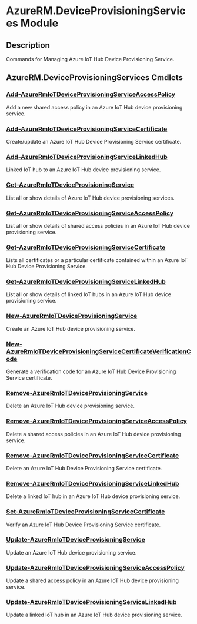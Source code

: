 ﻿---
Module Name: AzureRM.DeviceProvisioningServices
Module Guid: a9f5b86f-63be-4e7a-8e16-c8c7c36cae40
Download Help Link: https://docs.microsoft.com/en-us/powershell/module/azurerm.deviceprovisioningservices
Help Version: 1.0.0.0
Locale: en-US
---

# AzureRM.DeviceProvisioningServices Module
## Description
Commands for Managing Azure IoT Hub Device Provisioning Service.

## AzureRM.DeviceProvisioningServices Cmdlets
### [Add-AzureRmIoTDeviceProvisioningServiceAccessPolicy](Add-AzureRmIoTDeviceProvisioningServiceAccessPolicy.md)
Add a new shared access policy in an Azure IoT Hub device provisioning service.

### [Add-AzureRmIoTDeviceProvisioningServiceCertificate](Add-AzureRmIoTDeviceProvisioningServiceCertificate.md)
Create/update an Azure IoT Hub Device Provisioning Service certificate.

### [Add-AzureRmIoTDeviceProvisioningServiceLinkedHub](Add-AzureRmIoTDeviceProvisioningServiceLinkedHub.md)
Linked IoT hub to an Azure IoT Hub device provisioning service.

### [Get-AzureRmIoTDeviceProvisioningService](Get-AzureRmIoTDeviceProvisioningService.md)
List all or show details of Azure IoT Hub device provisioning services.

### [Get-AzureRmIoTDeviceProvisioningServiceAccessPolicy](Get-AzureRmIoTDeviceProvisioningServiceAccessPolicy.md)
List all or show details of shared access policies in an Azure IoT Hub device provisioning service.

### [Get-AzureRmIoTDeviceProvisioningServiceCertificate](Get-AzureRmIoTDeviceProvisioningServiceCertificate.md)
Lists all certificates or a particular certificate contained within an Azure IoT Hub Device Provisioning Service.

### [Get-AzureRmIoTDeviceProvisioningServiceLinkedHub](Get-AzureRmIoTDeviceProvisioningServiceLinkedHub.md)
List all or show details of linked IoT hubs in an Azure IoT Hub device provisioning service.

### [New-AzureRmIoTDeviceProvisioningService](New-AzureRmIoTDeviceProvisioningService.md)
Create an Azure IoT Hub device provisioning service.

### [New-AzureRmIoTDeviceProvisioningServiceCertificateVerificationCode](New-AzureRmIoTDeviceProvisioningServiceCertificateVerificationCode.md)
Generate a verification code for an Azure IoT Hub Device Provisioning Service certificate.

### [Remove-AzureRmIoTDeviceProvisioningService](Remove-AzureRmIoTDeviceProvisioningService.md)
Delete an Azure IoT Hub device provisioning service.

### [Remove-AzureRmIoTDeviceProvisioningServiceAccessPolicy](Remove-AzureRmIoTDeviceProvisioningServiceAccessPolicy.md)
Delete a shared access policies in an Azure IoT Hub device provisioning service.

### [Remove-AzureRmIoTDeviceProvisioningServiceCertificate](Remove-AzureRmIoTDeviceProvisioningServiceCertificate.md)
Delete an Azure IoT Hub Device Provisioning Service certificate.

### [Remove-AzureRmIoTDeviceProvisioningServiceLinkedHub](Remove-AzureRmIoTDeviceProvisioningServiceLinkedHub.md)
Delete a linked IoT hub in an Azure IoT Hub device provisioning service.

### [Set-AzureRmIoTDeviceProvisioningServiceCertificate](Set-AzureRmIoTDeviceProvisioningServiceCertificate.md)
Verify an Azure IoT Hub Device Provisioning Service certificate.

### [Update-AzureRmIoTDeviceProvisioningService](Update-AzureRmIoTDeviceProvisioningService.md)
Update an Azure IoT Hub device provisioning service.

### [Update-AzureRmIoTDeviceProvisioningServiceAccessPolicy](Update-AzureRmIoTDeviceProvisioningServiceAccessPolicy.md)
Update a shared access policy in an Azure IoT Hub device provisioning service.

### [Update-AzureRmIoTDeviceProvisioningServiceLinkedHub](Update-AzureRmIoTDeviceProvisioningServiceLinkedHub.md)
Update a linked IoT hub in an Azure IoT Hub device provisioning service.


